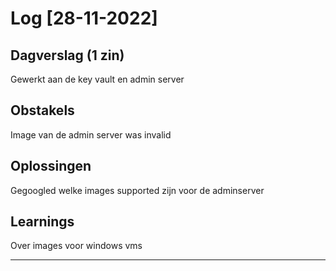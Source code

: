 # Log [28-11-2022]
 
## Dagverslag (1 zin)
Gewerkt aan de key vault en admin server

## Obstakels
Image van de admin server was invalid

## Oplossingen
Gegoogled welke images supported zijn voor de adminserver

## Learnings
Over images voor windows vms

---
